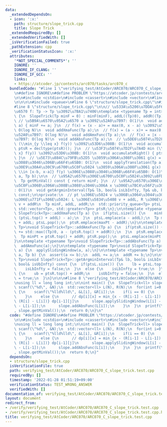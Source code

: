 ```yaml
---
data:
  _extendedDependsOn:
  - icon: ':x:'
    path: structure/slope_trick.cpp
    title: Slope Trick
  _extendedRequiredBy: []
  _extendedVerifiedWith: []
  _isVerificationFailed: true
  _pathExtension: cpp
  _verificationStatusIcon: ':x:'
  attributes:
    '*NOT_SPECIAL_COMMENTS*': ''
    IGNORE: ''
    IGNORE_IF_CLANG: ''
    IGNORE_IF_GCC: ''
    links:
    - https://atcoder.jp/contests/arc070/tasks/arc070_c
  bundledCode: "#line 1 \"verifying_test/AtCoder/ARC070/ARC070_C_slope_trick.test.cpp\"\
    \n#define IGNORE\n#define PROBLEM \"https://atcoder.jp/contests/arc070/tasks/arc070_c\"\
    \n\n#include <cstdio>\n#include <cassert>\n#include <vector>\n#line 1 \"structure/slope_trick.cpp\"\
    \n\n\n\n#include <queue>\n#line 6 \"structure/slope_trick.cpp\"\n#include <algorithm>\n\
    #line 8 \"structure/slope_trick.cpp\"\n\n// \u533A\u5206\u7DDA\u5F62\u51F8\u95A2\
    \u6570 f: Tp -> Tp \u3092\u7BA1\u7406\ntemplate <typename Tp = int>\nstruct SlopeTrick\
    \ {\n  SlopeTrick(Tp minF = 0) : minF(minF), addL((Tp)0), addR((Tp)0) {}\n\n \
    \ // \u5B9A\u6570\u95A2\u6570 a \u3092\u52A0\u7B97: O(1)\n  void addConstFunc(Tp\
    \ a) { minF += a; }\n  // f(x) = (x - a)+ = max(0, x - a) \u3092\u52A0\u7B97:\
    \ O(log N)\n  void addXmaFunc(Tp a);\n  // f(x) = (a - x)+ = max(0, a - x) \u3092\
    \u52A0\u7B97: O(log N)\n  void addAmxFunc(Tp a);\n  // f(x) = |x - a| \u3092\u52A0\
    \u7B97: O(log N)\n  void addAbsFunc(Tp a);\n  // \u5DE6\u5074\u7D2F\u7A4D min\
    \ (\\min_{y \\leq x} f(y)) \u3092\u53D6\u308B: O(1)\n  void accumulateLeft() {\
    \ ptsR = decltype(ptsR)(); }\n  // \u53F3\u5074\u7D2F\u7A4D min (\\min_{y \\geq\
    \ x} f(y)) \u3092\u53D6\u308B: O(1)\n  void accumulateRight() { ptsL = decltype(ptsL)();\
    \ }\n  // \u5E73\u884C\u79FB\u52D5 \u3059\u306A\u308F\u3061 g(x) = f(x - a) \u306E\
    \u3088\u3046\u306B\u66F4\u65B0: O(1)\n  void applyTranslation(Tp a);\n  // \u30B9\
    \u30E9\u30A4\u30C9\u6700\u5C0F\u5024 \u3059\u306A\u308F\u3061 g(x) = \\min_{y\
    \ \\in [x-b, x-a]} f(y) \u306E\u3088\u3046\u306B\u66F4\u65B0: O(1)\n  void applySlidingWindow(Tp\
    \ a, Tp b);\n\n  // \u95A2\u6570\u306E\u6700\u5C0F\u5024\u3092\u8FD4\u3059: O(1)\n\
    \  Tp getMinVal() const { return minF; }\n  // \u95A2\u6570\u306E\u5024\u304C\u6700\
    \u5C0F\u306B\u306A\u308B\u3088\u3046\u306A x \u306E\u7BC4\u56F2\u3092\u8FD4\u3059\
    : O(1)\n  void getArgminInterval(Tp& lb, bool& isLbInfty, Tp& ub, bool& isUbInfty)\
    \ const;\n\nprivate:\n  // pt \u306E\u5024 v \u306B\u3064\u3044\u3066\u3001\u305D\
    \u306E\u771F\u306E\u5024: L \u306E\u5834\u5408 v + addL, R \u306E\u5834\u5408\
    \ v + addR\n  Tp minF, addL, addR;\n  std::priority_queue<Tp> ptsL;\n  std::priority_queue<Tp,\
    \ std::vector<Tp>, std::greater<Tp>> ptsR;\n};\n\ntemplate <typename Tp>\nvoid\
    \ SlopeTrick<Tp>::addXmaFunc(Tp a) {\n  if(ptsL.size()) {\n    minF += std::max((Tp)0,\
    \ (ptsL.top() + addL) - a);\n  }\n  ptsL.emplace(a - addL);\n  Tp maxPt = ptsL.top()\
    \ + addL; ptsL.pop();\n  ptsR.emplace(maxPt - addR);\n}\n\ntemplate <typename\
    \ Tp>\nvoid SlopeTrick<Tp>::addAmxFunc(Tp a) {\n  if(ptsR.size()) {\n    minF\
    \ += std::max((Tp)0, a - (ptsR.top() + addR));\n  }\n  ptsR.emplace(a - addR);\n\
    \  Tp minPt = ptsR.top() + addR; ptsR.pop();\n  ptsL.emplace(minPt - addL);\n\
    }\n\ntemplate <typename Tp>\nvoid SlopeTrick<Tp>::addAbsFunc(Tp a) {\n  addXmaFunc(a);\n\
    \  addAmxFunc(a);\n}\n\ntemplate <typename Tp>\nvoid SlopeTrick<Tp>::applyTranslation(Tp\
    \ a) {\n  applySlidingWindow(a, a);\n}\n\ntemplate <typename Tp>\nvoid SlopeTrick<Tp>::applySlidingWindow(Tp\
    \ a, Tp b) {\n  assert(a <= b);\n  addL += a;\n  addR += b;\n}\n\ntemplate <typename\
    \ Tp>\nvoid SlopeTrick<Tp>::getArgminInterval(Tp& lb, bool& isLbInfty, Tp& ub,\
    \ bool& isUbInfty) const {\n  if(ptsL.size()) {\n    lb = ptsL.top() + addL;\n\
    \    isLbInfty = false;\n  }\n  else {\n    isLbInfty = true;\n  }\n\n  if(ptsR.size())\
    \ {\n    ub = ptsR.top() + addR;\n    isUbInfty = false;\n  }\n  else {\n    isUbInfty\
    \ = true;\n  }\n}\n\n\n#line 8 \"verifying_test/AtCoder/ARC070/ARC070_C_slope_trick.test.cpp\"\
    \nusing ll = long long int;\n\nint main() {\n  SlopeTrick<ll> slope;\n  int N;\
    \ scanf(\"%d\", &N);\n  std::vector<ll> L(N), R(N);\n  for(int i=0; i<N; i++)\
    \ {\n    scanf(\"%lld%lld\", &L[i], &R[i]);\n    if(i == 0) {\n      slope.addAbsFunc(L[i]);\n\
    \    }\n    else {\n      // dp[i][x] = min_{x - (R[i-1] - L[i-1]) <= j <= x +\
    \ (R[i] - L[i])} dp[i-1][j]\n      slope.applySlidingWindow(L[i] - R[i], R[i-1]\
    \ - L[i-1]);\n      slope.addAbsFunc(L[i]);\n    }\n  }\n  printf(\"%lld\\n\"\
    , slope.getMinVal());\n  return 0;\n}\n"
  code: "#define IGNORE\n#define PROBLEM \"https://atcoder.jp/contests/arc070/tasks/arc070_c\"\
    \n\n#include <cstdio>\n#include <cassert>\n#include <vector>\n#include \"../../../structure/slope_trick.cpp\"\
    \nusing ll = long long int;\n\nint main() {\n  SlopeTrick<ll> slope;\n  int N;\
    \ scanf(\"%d\", &N);\n  std::vector<ll> L(N), R(N);\n  for(int i=0; i<N; i++)\
    \ {\n    scanf(\"%lld%lld\", &L[i], &R[i]);\n    if(i == 0) {\n      slope.addAbsFunc(L[i]);\n\
    \    }\n    else {\n      // dp[i][x] = min_{x - (R[i-1] - L[i-1]) <= j <= x +\
    \ (R[i] - L[i])} dp[i-1][j]\n      slope.applySlidingWindow(L[i] - R[i], R[i-1]\
    \ - L[i-1]);\n      slope.addAbsFunc(L[i]);\n    }\n  }\n  printf(\"%lld\\n\"\
    , slope.getMinVal());\n  return 0;\n}"
  dependsOn:
  - structure/slope_trick.cpp
  isVerificationFile: true
  path: verifying_test/AtCoder/ARC070/ARC070_C_slope_trick.test.cpp
  requiredBy: []
  timestamp: '2022-01-28 01:51:19+09:00'
  verificationStatus: TEST_WRONG_ANSWER
  verifiedWith: []
documentation_of: verifying_test/AtCoder/ARC070/ARC070_C_slope_trick.test.cpp
layout: document
redirect_from:
- /verify/verifying_test/AtCoder/ARC070/ARC070_C_slope_trick.test.cpp
- /verify/verifying_test/AtCoder/ARC070/ARC070_C_slope_trick.test.cpp.html
title: verifying_test/AtCoder/ARC070/ARC070_C_slope_trick.test.cpp
---
```

